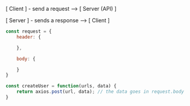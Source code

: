 

[ Client ] - send a request --> [ Server (API) ]

[ Server ] - sends a response --> [ Client ]


```js
const request = {
    header: {

    },

    body: {

    }
}

const createUser = function(urls, data) {
    return axios.post(url, data); // the data goes in request.body
}
```